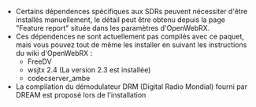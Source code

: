 * Certains dépendences spécifiques aux SDRs peuvent nécessiter d'être installés manuellement, le détail peut être obtenu depuis la page "Feature report" située dans les paramètres d'OpenWebRX.
* Ces dépendences ne sont actuellement pas compilés avec ce paquet, mais vous pouvez tout de même les installer en suivant les instructions du wiki d'OpenWebRX :
    * FreeDV
    * wsjtx 2.4 (La version 2.3 est installée)
    * codecserver_ambe
* La compilation du démodulateur DRM (Digital Radio Mondial) fourni par DREAM est proposé lors de l'installation
